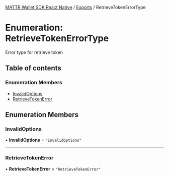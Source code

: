 [MATTR Wallet SDK React Native](../README.md) / [Exports](../modules.md) / RetrieveTokenErrorType

# Enumeration: RetrieveTokenErrorType

Error type for retrieve token

## Table of contents

### Enumeration Members

- [InvalidOptions](RetrieveTokenErrorType.md#invalidoptions)
- [RetrieveTokenError](RetrieveTokenErrorType.md#retrievetokenerror)

## Enumeration Members

### InvalidOptions

• **InvalidOptions** = ``"InvalidOptions"``

___

### RetrieveTokenError

• **RetrieveTokenError** = ``"RetrieveTokenError"``
